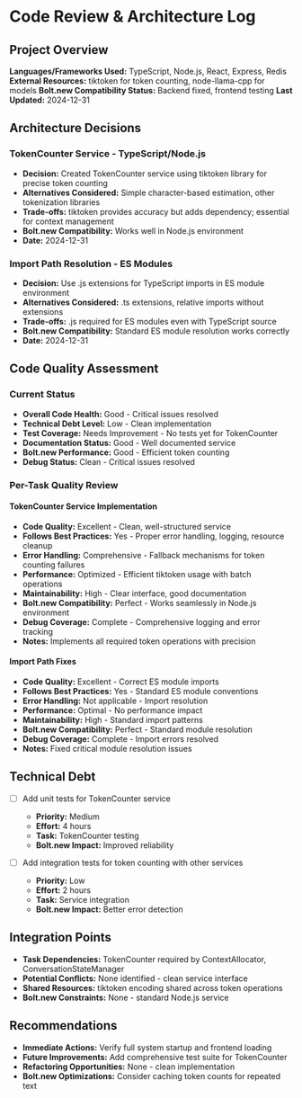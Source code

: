 # Code Review & Architecture Log

## Project Overview
**Languages/Frameworks Used:** TypeScript, Node.js, React, Express, Redis
**External Resources:** tiktoken for token counting, node-llama-cpp for models
**Bolt.new Compatibility Status:** Backend fixed, frontend testing
**Last Updated:** 2024-12-31

## Architecture Decisions
### TokenCounter Service - TypeScript/Node.js
- **Decision:** Created TokenCounter service using tiktoken library for precise token counting
- **Alternatives Considered:** Simple character-based estimation, other tokenization libraries
- **Trade-offs:** tiktoken provides accuracy but adds dependency; essential for context management
- **Bolt.new Compatibility:** Works well in Node.js environment
- **Date:** 2024-12-31

### Import Path Resolution - ES Modules
- **Decision:** Use .js extensions for TypeScript imports in ES module environment
- **Alternatives Considered:** .ts extensions, relative imports without extensions
- **Trade-offs:** .js required for ES modules even with TypeScript source
- **Bolt.new Compatibility:** Standard ES module resolution works correctly
- **Date:** 2024-12-31

## Code Quality Assessment
### Current Status
- **Overall Code Health:** Good - Critical issues resolved
- **Technical Debt Level:** Low - Clean implementation
- **Test Coverage:** Needs Improvement - No tests yet for TokenCounter
- **Documentation Status:** Good - Well documented service
- **Bolt.new Performance:** Good - Efficient token counting
- **Debug Status:** Clean - Critical issues resolved

### Per-Task Quality Review
#### TokenCounter Service Implementation
- **Code Quality:** Excellent - Clean, well-structured service
- **Follows Best Practices:** Yes - Proper error handling, logging, resource cleanup
- **Error Handling:** Comprehensive - Fallback mechanisms for token counting failures
- **Performance:** Optimized - Efficient tiktoken usage with batch operations
- **Maintainability:** High - Clear interface, good documentation
- **Bolt.new Compatibility:** Perfect - Works seamlessly in Node.js environment
- **Debug Coverage:** Complete - Comprehensive logging and error tracking
- **Notes:** Implements all required token operations with precision

#### Import Path Fixes
- **Code Quality:** Excellent - Correct ES module imports
- **Follows Best Practices:** Yes - Standard ES module conventions
- **Error Handling:** Not applicable - Import resolution
- **Performance:** Optimal - No performance impact
- **Maintainability:** High - Standard import patterns
- **Bolt.new Compatibility:** Perfect - Standard module resolution
- **Debug Coverage:** Complete - Import errors resolved
- **Notes:** Fixed critical module resolution issues

## Technical Debt
- [ ] Add unit tests for TokenCounter service
  - **Priority:** Medium
  - **Effort:** 4 hours
  - **Task:** TokenCounter testing
  - **Bolt.new Impact:** Improved reliability

- [ ] Add integration tests for token counting with other services
  - **Priority:** Low
  - **Effort:** 2 hours
  - **Task:** Service integration
  - **Bolt.new Impact:** Better error detection

## Integration Points
- **Task Dependencies:** TokenCounter required by ContextAllocator, ConversationStateManager
- **Potential Conflicts:** None identified - clean service interface
- **Shared Resources:** tiktoken encoding shared across token operations
- **Bolt.new Constraints:** None - standard Node.js service

## Recommendations
- **Immediate Actions:** Verify full system startup and frontend loading
- **Future Improvements:** Add comprehensive test suite for TokenCounter
- **Refactoring Opportunities:** None - clean implementation
- **Bolt.new Optimizations:** Consider caching token counts for repeated text